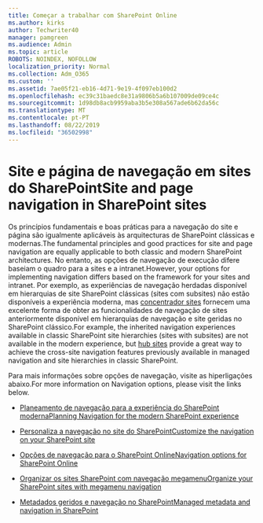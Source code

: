 ```yaml
---
title: Começar a trabalhar com SharePoint Online
ms.author: kirks
author: Techwriter40
manager: pamgreen
ms.audience: Admin
ms.topic: article
ROBOTS: NOINDEX, NOFOLLOW
localization_priority: Normal
ms.collection: Adm_O365
ms.custom: ''
ms.assetid: 7ae05f21-eb16-4d71-9e19-4f097eb100d2
ms.openlocfilehash: ec39c31baedc8e31a9806b5a6b107009de09ce4c
ms.sourcegitcommit: 1d98db8acb9959aba3b5e308a567ade6b62da56c
ms.translationtype: MT
ms.contentlocale: pt-PT
ms.lasthandoff: 08/22/2019
ms.locfileid: "36502998"
---
```

# <a name="site-and-page-navigation-in-sharepoint-sites"></a><span data-ttu-id="5de72-102">Site e página de navegação em sites do SharePoint</span><span class="sxs-lookup"><span data-stu-id="5de72-102">Site and page navigation in SharePoint sites</span></span>

<span data-ttu-id="5de72-103">Os princípios fundamentais e boas práticas para a navegação do site e página são igualmente aplicáveis às arquitecturas de SharePoint clássicas e modernas.</span><span class="sxs-lookup"><span data-stu-id="5de72-103">The fundamental principles and good practices for site and page navigation are equally applicable to both classic and modern SharePoint architectures.</span></span> <span data-ttu-id="5de72-104">No entanto, as opções de navegação de execução difere baseiam o quadro para a sites e a intranet.</span><span class="sxs-lookup"><span data-stu-id="5de72-104">However, your options for implementing navigation differs based on the framework for your sites and intranet.</span></span> <span data-ttu-id="5de72-105">Por exemplo, as experiências de navegação herdadas disponível em hierarquias de site SharePoint clássicas (sites com subsites) não estão disponíveis a experiência moderna, mas [concentrador sites](https://support.office.com/article/fe26ae84-14b7-45b6-a6d1-948b3966427f) fornecem uma excelente forma de obter as funcionalidades de navegação de sites anteriormente disponível em hierarquias de navegação e site geridas no SharePoint clássico.</span><span class="sxs-lookup"><span data-stu-id="5de72-105">For example, the inherited navigation experiences available in classic SharePoint site hierarchies (sites with subsites) are not available in the modern experience, but [hub sites](https://support.office.com/article/fe26ae84-14b7-45b6-a6d1-948b3966427f) provide a great way to achieve the cross-site navigation features previously available in managed navigation and site hierarchies in classic SharePoint.</span></span>

 <span data-ttu-id="5de72-106">Para mais informações sobre opções de navegação, visite as hiperligações abaixo.</span><span class="sxs-lookup"><span data-stu-id="5de72-106">For more information on Navigation options, please visit the links below.</span></span>

 - [<span data-ttu-id="5de72-107">Planeamento de navegação para a experiência do SharePoint moderna</span><span class="sxs-lookup"><span data-stu-id="5de72-107">Planning Navigation for the modern SharePoint experience</span></span>](https://docs.microsoft.com/sharepoint/plan-navigation-modern-experience)

- [<span data-ttu-id="5de72-108">Personaliza a navegação no site do SharePoint</span><span class="sxs-lookup"><span data-stu-id="5de72-108">Customize the navigation on your SharePoint site</span></span>](https://support.office.com/article/customize-the-navigation-on-your-sharepoint-site-3cd61ae7-a9ed-4e1e-bf6d-4655f0bf25ca)

- [<span data-ttu-id="5de72-109">Opções de navegação para o SharePoint Online</span><span class="sxs-lookup"><span data-stu-id="5de72-109">Navigation options for SharePoint Online</span></span>](https://docs.microsoft.com/office365/enterprise/navigation-options-for-sharepoint-online)
 
- [<span data-ttu-id="5de72-110">Organizar os sites SharePoint com navegação megamenu</span><span class="sxs-lookup"><span data-stu-id="5de72-110">Organize your SharePoint sites with megamenu navigation</span></span>](https://techcommunity.microsoft.com/t5/Microsoft-SharePoint-Blog/Organize-your-SharePoint-sites-with-megamenu-navigation-and-new/ba-p/328068)

- [<span data-ttu-id="5de72-111">Metadados geridos e navegação no SharePoint</span><span class="sxs-lookup"><span data-stu-id="5de72-111">Managed metadata and navigation in SharePoint</span></span>](https://docs.microsoft.com/sharepoint/dev/general-development/managed-metadata-and-navigation-in-sharepoint)



